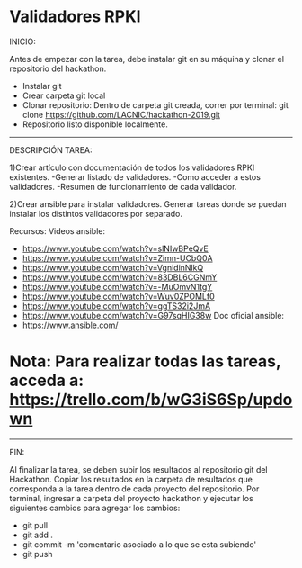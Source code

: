 # Validadores RPKI

INICIO: 

Antes de empezar con la tarea, debe instalar git en su máquina y clonar el repositorio del hackathon.
 - Instalar git
 - Crear carpeta git local
 - Clonar repositorio: Dentro de carpeta git creada, correr por terminal:
 git clone https://github.com/LACNIC/hackathon-2019.git
- Repositorio listo disponible localmente.

-----------------------------------------------------------------------
DESCRIPCIÓN TAREA:

1)Crear artículo con documentación de todos los validadores RPKI existentes. -Generar listado de validadores.
-Como acceder a estos validadores.
-Resumen de funcionamiento de cada validador.

2)Crear ansible para instalar validadores. Generar tareas donde se puedan instalar los distintos validadores por separado.

Recursos:
Videos ansible:
   - https://www.youtube.com/watch?v=slNIwBPeQvE
   - https://www.youtube.com/watch?v=Zimn-UCbQ0A
   - https://www.youtube.com/watch?v=VgnidinNlkQ
   - https://www.youtube.com/watch?v=83DBL6CGNmY
   - https://www.youtube.com/watch?v=-MuOmvN1tgY
   - https://www.youtube.com/watch?v=Wuv0ZPOMLf0
   - https://www.youtube.com/watch?v=ggTS32i2JmA
   - https://www.youtube.com/watch?v=G97sqHIG38w
Doc oficial ansible:   
  - https://www.ansible.com/
  
# Nota: Para realizar todas las tareas, acceda a: https://trello.com/b/wG3iS6Sp/updown
----------------------------------------------------------------------
FIN: 

Al finalizar la tarea, se deben subir los resultados al repositorio git del Hackathon. Copiar los resultados en la carpeta de resultados que corresponda a la tarea dentro de cada proyecto del repositorio.
Por terminal, ingresar a carpeta del proyecto hackathon y ejecutar los siguientes cambios para agregar los cambios:
- git pull 
- git add . 
- git commit -m 'comentario asociado a lo que se esta subiendo'
- git push
